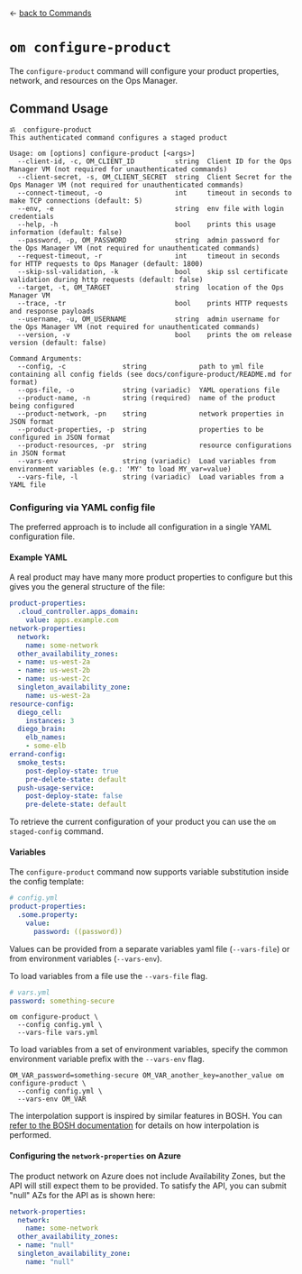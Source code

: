 &larr; [back to Commands](../README.md)

# `om configure-product`

The `configure-product` command will configure your product properties, network, and resources on the Ops Manager.

## Command Usage
```
ॐ  configure-product
This authenticated command configures a staged product

Usage: om [options] configure-product [<args>]
  --client-id, -c, OM_CLIENT_ID          string  Client ID for the Ops Manager VM (not required for unauthenticated commands)
  --client-secret, -s, OM_CLIENT_SECRET  string  Client Secret for the Ops Manager VM (not required for unauthenticated commands)
  --connect-timeout, -o                  int     timeout in seconds to make TCP connections (default: 5)
  --env, -e                              string  env file with login credentials
  --help, -h                             bool    prints this usage information (default: false)
  --password, -p, OM_PASSWORD            string  admin password for the Ops Manager VM (not required for unauthenticated commands)
  --request-timeout, -r                  int     timeout in seconds for HTTP requests to Ops Manager (default: 1800)
  --skip-ssl-validation, -k              bool    skip ssl certificate validation during http requests (default: false)
  --target, -t, OM_TARGET                string  location of the Ops Manager VM
  --trace, -tr                           bool    prints HTTP requests and response payloads
  --username, -u, OM_USERNAME            string  admin username for the Ops Manager VM (not required for unauthenticated commands)
  --version, -v                          bool    prints the om release version (default: false)

Command Arguments:
  --config, -c              string             path to yml file containing all config fields (see docs/configure-product/README.md for format)
  --ops-file, -o            string (variadic)  YAML operations file
  --product-name, -n        string (required)  name of the product being configured
  --product-network, -pn    string             network properties in JSON format
  --product-properties, -p  string             properties to be configured in JSON format
  --product-resources, -pr  string             resource configurations in JSON format
  --vars-env                string (variadic)  Load variables from environment variables (e.g.: 'MY' to load MY_var=value)
  --vars-file, -l           string (variadic)  Load variables from a YAML file
```

### Configuring via YAML config file

The preferred approach is to include all configuration in a single YAML
configuration file.

#### Example YAML

A real product may have many more product properties to configure but this gives
you the general structure of the file:

```yaml
product-properties:
  .cloud_controller.apps_domain:
    value: apps.example.com
network-properties:
  network:
    name: some-network
  other_availability_zones:
  - name: us-west-2a
  - name: us-west-2b
  - name: us-west-2c
  singleton_availability_zone:
    name: us-west-2a
resource-config:
  diego_cell:
    instances: 3
  diego_brain:
    elb_names:
    - some-elb
errand-config:
  smoke_tests:
    post-deploy-state: true
    pre-delete-state: default
  push-usage-service:
    post-deploy-state: false
    pre-delete-state: default
```

To retrieve the current configuration of your product you can use the `om
staged-config` command.

#### Variables

The `configure-product` command now supports variable substitution inside the config template:

```yaml
# config.yml
product-properties:
  .some.property:
    value:
      password: ((password))
```

Values can be provided from a separate variables yaml file (`--vars-file`) or from environment variables (`--vars-env`).

To load variables from a file use the `--vars-file` flag.

```yaml
# vars.yml
password: something-secure
```

```
om configure-product \
  --config config.yml \
  --vars-file vars.yml
```

To load variables from a set of environment variables, specify the common
environment variable prefix with the `--vars-env` flag.

```
OM_VAR_password=something-secure OM_VAR_another_key=another_value om configure-product \
  --config config.yml \
  --vars-env OM_VAR
```

The interpolation support is inspired by similar features in BOSH. You can
[refer to the BOSH documentation](https://bosh.io/docs/cli-int/) for details on how interpolation
is performed.

#### Configuring the `network-properties` on Azure

The product network on Azure does not include Availability Zones, but the API will still expect them to be provided.
To satisfy the API, you can submit "null" AZs for the API as is shown here:

```yaml
network-properties:
  network:
    name: some-network
  other_availability_zones:
  - name: "null"
  singleton_availability_zone:
    name: "null"
```
